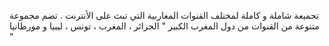 تجميعة شاملة و كاملة لمختلف القنوات المغاربية التي تبث على الأنترنت .
تضم مجموعة متنوعة من القنوات من دول المغرب الكبير " الجزائر ، المغرب ، تونس ، ليبيا و مورطانيا "
